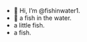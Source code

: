 - 👋 Hi, I’m @fishinwater1.
- 👋 a fish in the water.
- a little fish.
- a fish.
<!---
fishinwater1/fishinwater1 is a ✨ special ✨ repository because its `README.md` (this file) appears on your GitHub profile.
You can click the Preview link to take a look at your changes.
--->
